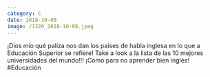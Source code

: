 ```yaml
--- 
category: C 
date: 2018-10-08 
image: /1326_2018-10-08.jpeg 
--- 
```


¡Dios mío qué paliza nos dan los países de habla inglesa en lo que a Educación Superior se refiere! Take a look a la lista de las 10 mejores universidades del mundo!!! ¡Como para no aprender bien inglés! #Educación